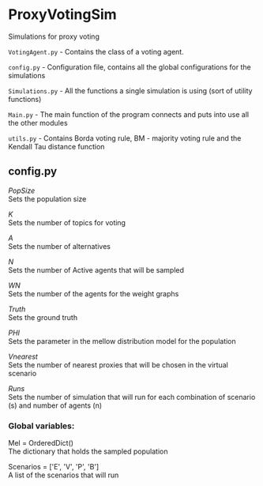 # ProxyVotingSim
Simulations for proxy voting

`VotingAgent.py` - Contains the class of a voting agent.

`config.py` - Configuration file, contains all the global configurations for the simulations

`Simulations.py` - All the functions a single simulation is using (sort of utility functions)

`Main.py` - The main function of the program connects and puts into use all the other modules

`utils.py` - Contains Borda voting rule, BM - majority voting rule and the Kendall Tau distance function

## config.py
*PopSize*  
Sets the population size

*K*  
Sets the number of topics for voting

*A*   
Sets the number of alternatives

*N*  
Sets the number of Active agents that will be sampled

*WN*  
Sets the number of the agents for the weight graphs

*Truth*  
Sets the ground truth

*PHI*  
Sets the parameter in the mellow distribution model for the population

*Vnearest*  
Sets the number of nearest proxies that will be chosen in the virtual scenario

*Runs*  
Sets the number of simulation that will run for each combination of scenario (s) and number of agents (n)

### Global variables:  
Mel = OrderedDict()  
The dictionary that holds the sampled population

Scenarios = ['E', 'V', 'P', 'B']  
A list of the scenarios that will run
